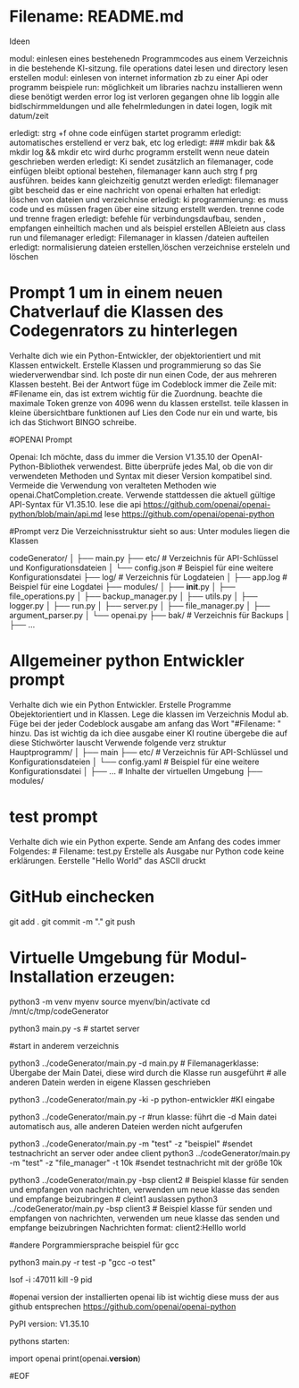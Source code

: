 # Filename: README.md

Ideen


modul: einlesen eines bestehenedn Programmcodes aus einem Verzeichnis in die bestehende KI-sitzung. file operations datei lesen und directory lesen erstellen
modul: einlesen von internet information zb zu einer Api oder programm beispiele
run: möglichkeit um libraries nachzu installieren wenn diese benötigt werden
error log ist verloren gegangen ohne lib  loggin alle bidlschirmmeldungen und alle fehelrmledungen in datei logen, logik mit datum/zeit 


erledigt: strg +f ohne code einfügen startet programm
erledigt: automatisches erstellend er verz bak, etc log
erledigt: ### mkdir bak && mkdir log && mkdir etc  wird durhc programm erstellt wenn neue datein geschrieben werden
erledigt: Ki sendet zusätzlich an filemanager, code einfügen bleibt optional bestehen, filemanager kann auch strg f prg ausführen. beides kann gleichzeitig genutzt werden
erledigt: filemanager gibt bescheid das er eine nachricht von openai erhalten hat
erledigt: löschen von dateien und verzeichnise
erledigt: ki programmierung: es muss code und es müssen fragen über eine sitzung erstellt werden. trenne code und trenne fragen
erledigt: befehle für verbindungsdaufbau, senden , empfangen einheiltich machen und als beispiel erstellen ABleietn aus class run und filemanager
erledigt: Filemanager in klassen /dateien aufteilen
erledigt: normalisierung dateien erstellen,löschen verzeichnise ersteleln und löschen


# Prompt 1 um in einem neuen Chatverlauf die Klassen des Codegenrators zu hinterlegen

Verhalte dich wie ein Python-Entwickler, der objektorientiert und mit Klassen entwickelt.
Erstelle Klassen und programmierung so das Sie wiederverwendbar sind. 
Ich poste dir nun einen Code, der aus mehreren Klassen besteht.
Bei der Antwort füge im Codeblock immer die Zeile mit: #Filename ein, das ist extrem wichtig für die Zuordnung.
beachte die maximale Token grenze von 4096 wenn du klassen erstellst. teile klassen in kleine übersichtbare funktionen auf
Lies den Code nur ein und warte, bis ich das Stichwort BINGO schreibe.



#OPENAI Prompt

Openai:
Ich möchte, dass du immer die Version V1.35.10 der OpenAI-Python-Bibliothek verwendest. 
Bitte überprüfe jedes Mal, ob die von dir verwendeten Methoden und Syntax mit dieser Version kompatibel sind. 
Vermeide die Verwendung von veralteten Methoden wie openai.ChatCompletion.create. 
Verwende stattdessen die aktuell gültige API-Syntax für V1.35.10.
lese die api https://github.com/openai/openai-python/blob/main/api.md
lese https://github.com/openai/openai-python




#Prompt verz
Die Verzeichnisstruktur sieht so aus:
Unter modules liegen die Klassen

codeGenerator/
│
├── main.py
├── etc/                # Verzeichnis für API-Schlüssel und Konfigurationsdateien
│   └── config.json     # Beispiel für eine weitere Konfigurationsdatei
├── log/                # Verzeichnis für Logdateien
│   ├── app.log         # Beispiel für eine Logdatei
├── modules/
│   ├── __init__.py
│   ├── file_operations.py
│   ├── backup_manager.py
│   ├── utils.py
│   ├── logger.py
│   ├── run.py
│   ├── server.py
│   ├── file_manager.py
│   ├── argument_parser.py
│   └── openai.py
├── bak/                # Verzeichnis für Backups
│   ├── ...



# Allgemeiner python Entwickler prompt

Verhalte dich wie ein Python Entwickler.
Erstelle Programme Obejektorientiert und in Klassen.
Lege die klassen im Verzeichnis Modul ab.
Füge bei der jeder Codeblock ausgabe am anfang das Wort "#Filename: " hinzu.
Das ist wichtig da ich diee ausgabe einer KI routine übergebe die auf diese Stichwörter lauscht
Verwende folgende verz struktur
Hauptprogramm/
│
├── main
├── etc/                # Verzeichnis für API-Schlüssel und Konfigurationsdateien
│   └── config.yaml     # Beispiel für eine weitere Konfigurationsdatei
│   ├── ...             # Inhalte der virtuellen Umgebung
├── modules/


# test prompt

Verhalte dich wie ein Python experte.
Sende am Anfang des codes immer Folgendes: # Filename: test.py Erstelle als Ausgabe nur Python code keine erklärungen.
Eerstelle  "Hello World" das ASCII druckt



# GitHub einchecken
git add .
git commit -m "."
git push


# Virtuelle Umgebung für Modul-Installation erzeugen:

python3 -m venv myenv
source myenv/bin/activate
cd /mnt/c/tmp/codeGenerator

python3 main.py -s                # startet server



#start in anderem verzeichnis



python3 ../codeGenerator/main.py -d main.py             # Filemanagerklasse:  Übergabe der Main Datei, diese wird durch die Klasse run ausgeführt
                                                        # alle anderen Datein werden in eigene Klassen geschrieben

python3 ../codeGenerator/main.py -ki -p python-entwickler  #KI eingabe 

python3 ../codeGenerator/main.py -r                     #run klasse: führt die -d Main datei automatisch aus, alle anderen Dateien werden nicht aufgerufen



python3 ../codeGenerator/main.py -m "test" -z "beispiel"      #sendet testnachricht an server oder andee client
python3 ../codeGenerator/main.py -m "test" -z "file_manager" -t 10k      #sendet testnachricht mit der größe 10k

python3 ../codeGenerator/main.py -bsp  client2              # Beispiel klasse für senden und empfangen von nachrichten, verwenden um neue klasse das senden und empfange beizubringen
                                                            # cleint1 auslassen
python3 ../codeGenerator/main.py -bsp  client3              # Beispiel klasse für senden und empfangen von nachrichten, verwenden um neue klasse das senden und empfange beizubringen
Nachrichten format:  client2:Helllo world


#andere Porgrammiersprache
beispiel für gcc

python3 main.py -r test -p "gcc -o test"

lsof -i :47011
kill -9 pid


#openai version der installierten openai lib ist wichtig diese muss der aus github entsprechen
https://github.com/openai/openai-python

PyPI version: V1.35.10

pythons starten:

import openai
print(openai.__version__)




#EOF